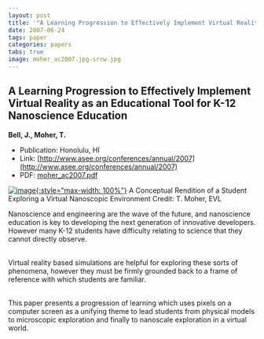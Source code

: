 ```yaml
---
layout: post
title: '"A Learning Progression to Effectively Implement Virtual Reality as an Educational Tool for K-12 Nanoscience Education"'
date: 2007-06-24
tags: paper
categories: papers
tabs: true
image: moher_ac2007.jpg-srcw.jpg
---
```


## A Learning Progression to Effectively Implement Virtual Reality as an Educational Tool for K-12 Nanoscience Education
**Bell, J., Moher, T.**
- Publication: Honolulu, HI
- Link: [http://www.asee.org/conferences/annual/2007](http://www.asee.org/conferences/annual/2007)
- PDF: [moher_ac2007.pdf](/documents/moher_ac2007.pdf)


[![image](https://www.evl.uic.edu/output/originals/moher_ac2007.jpg-srcw.jpg){:style="max-width: 100%"}](https://www.evl.uic.edu/output/originals/moher_ac2007.jpg-srcw.jpg)
A Conceptual Rendition of a Student Exploring a Virtual Nanoscopic Environment
Credit: T. Moher, EVL

Nanoscience and engineering are the wave of the future, and nanoscience education is key to developing the next generation of innovative developers. However many K-12 students have difficulty relating to science that they cannot directly observe.<br><br>

Virtual reality based simulations are helpful for exploring these sorts of phenomena, however they must be firmly grounded back to a frame of reference with which students are familiar.<br><br>

This paper presents a progression of learning which uses pixels on a computer screen as a unifying theme to lead students from physical models to microscopic exploration and finally to nanoscale exploration in a virtual world.